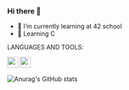 ### Hi there 👋

- 🌱 I’m currently learning at 42 school
- 💬 Learning C
 
 LANGUAGES AND TOOLS:

<img width="25px" src="https://cdn.jsdelivr.net/gh/devicons/devicon/icons/vscode/vscode-original.svg" /> <img width="25px" src="https://cdn.jsdelivr.net/gh/devicons/devicon/icons/c/c-original.svg" />

![Anurag's GitHub stats](https://github-readme-stats.vercel.app/api?username=tdelgran&show_icons=true&theme=cobalt)
